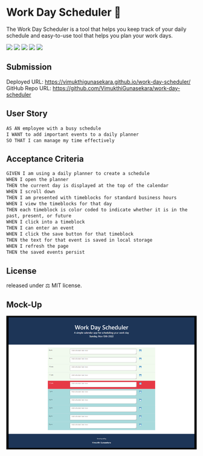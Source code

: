 # Work Day Scheduler 📅

The Work Day Scheduler is a tool that helps you keep track of your daily schedule and easy-to-use tool that helps you plan your work days.

<p>
    <img src="https://img.shields.io/badge/-HTML-brightgreen" />
    <img src="https://img.shields.io/badge/-CSS-lightgrey" />
    <img src="https://img.shields.io/badge/-JavaScript-blue" />
    <img src="https://img.shields.io/badge/-jquery-orange" />
    <img src="https://img.shields.io/badge/-bootstrap-yellowgreen"  />
</p>

## Submission

Deployed URL: https://vimukthigunasekara.github.io/work-day-scheduler/
<br>
GitHub Repo URL: https://github.com/VimukthiGunasekara/work-day-scheduler
 
 
## User Story

``` 
AS AN employee with a busy schedule
I WANT to add important events to a daily planner
SO THAT I can manage my time effectively
```


## Acceptance Criteria

```
GIVEN I am using a daily planner to create a schedule
WHEN I open the planner
THEN the current day is displayed at the top of the calendar
WHEN I scroll down
THEN I am presented with timeblocks for standard business hours
WHEN I view the timeblocks for that day
THEN each timeblock is color coded to indicate whether it is in the past, present, or future
WHEN I click into a timeblock
THEN I can enter an event
WHEN I click the save button for that timeblock
THEN the text for that event is saved in local storage
WHEN I refresh the page
THEN the saved events persist
```


## License

released under ⚖️ MIT license.


## Mock-Up

![Screenshot](./assets/images/screenshot.png)
